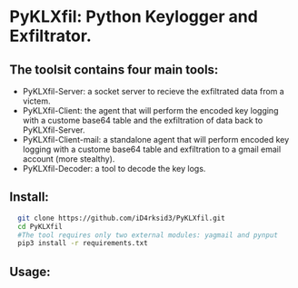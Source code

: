 # PyKLXfil: Python Keylogger and Exfiltrator.
## The toolsit contains four main tools:
* PyKLXfil-Server: a socket server to recieve the exfiltrated data from a victem.
* PyKLXfil-Client: the agent that will perform the encoded key logging with a custome base64 table and the exfiltration of data back to PyKLXfil-Server.
* PyKLXfil-Client-mail: a standalone agent that will perform encoded key logging with a custome base64 table and exfiltration to a gmail email account (more stealthy).
* PyKLXfil-Decoder: a tool to decode the key logs.
## Install:
```sh
  git clone https://github.com/iD4rksid3/PyKLXfil.git
  cd PyKLXfil
  #The tool requires only two external modules: yagmail and pynput
  pip3 install -r requirements.txt
  ```
## Usage:
